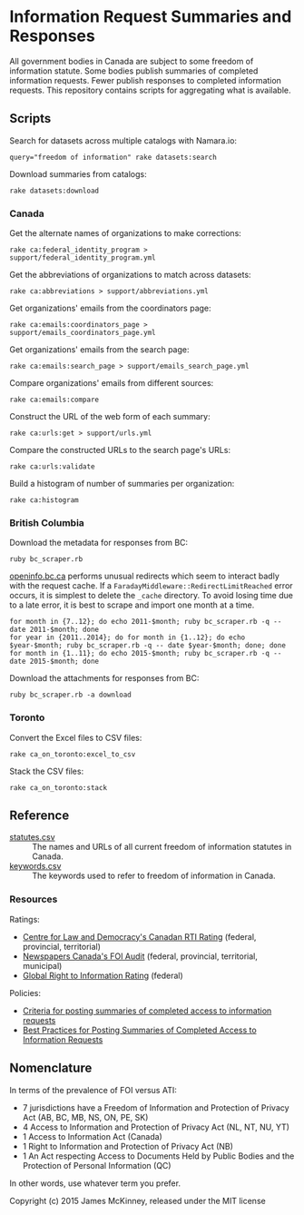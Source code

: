 # Information Request Summaries and Responses

All government bodies in Canada are subject to some freedom of information statute. Some bodies publish summaries of completed information requests. Fewer publish responses to completed information requests. This repository contains scripts for aggregating what is available.

## Scripts

Search for datasets across multiple catalogs with Namara.io:

    query="freedom of information" rake datasets:search

Download summaries from catalogs:

    rake datasets:download

### Canada

Get the alternate names of organizations to make corrections:

    rake ca:federal_identity_program > support/federal_identity_program.yml

Get the abbreviations of organizations to match across datasets:

    rake ca:abbreviations > support/abbreviations.yml

Get organizations' emails from the coordinators page:

    rake ca:emails:coordinators_page > support/emails_coordinators_page.yml

Get organizations' emails from the search page:

    rake ca:emails:search_page > support/emails_search_page.yml

Compare organizations' emails from different sources:

    rake ca:emails:compare

Construct the URL of the web form of each summary:

    rake ca:urls:get > support/urls.yml

Compare the constructed URLs to the search page's URLs:

    rake ca:urls:validate

Build a histogram of number of summaries per organization:

    rake ca:histogram

### British Columbia

Download the metadata for responses from BC:

    ruby bc_scraper.rb

[openinfo.bc.ca](http://www.openinfo.gov.bc.ca) performs unusual redirects which seem to interact badly with the request cache. If a `FaradayMiddleware::RedirectLimitReached` error occurs, it is simplest to delete the `_cache` directory. To avoid losing time due to a late error, it is best to scrape and import one month at a time.

    for month in {7..12}; do echo 2011-$month; ruby bc_scraper.rb -q -- date 2011-$month; done
    for year in {2011..2014}; do for month in {1..12}; do echo $year-$month; ruby bc_scraper.rb -q -- date $year-$month; done; done
    for month in {1..11}; do echo 2015-$month; ruby bc_scraper.rb -q -- date 2015-$month; done

Download the attachments for responses from BC:

    ruby bc_scraper.rb -a download

### Toronto

Convert the Excel files to CSV files:

    rake ca_on_toronto:excel_to_csv

Stack the CSV files:

    rake ca_on_toronto:stack

## Reference

<dl>
<dt><a href="/data/statutes.csv">statutes.csv</a></dt>
<dd>The names and URLs of all current freedom of information statutes in Canada.</dd>
<dt><a href="/data/keywords.csv">keywords.csv</a></dt>
<dd>The keywords used to refer to freedom of information in Canada.</dd>
</dl>

### Resources

Ratings:

* [Centre for Law and Democracy's Canadan RTI Rating](http://www.law-democracy.org/live/global-rti-rating/canadian-rti-rating/) (federal, provincial, territorial)
* [Newspapers Canada's FOI Audit](http://www.newspaperscanada.ca/FOI) (federal, provincial, territorial, municipal)
* [Global Right to Information Rating](http://www.rti-rating.org/) (federal)

Policies:

* [Criteria for posting summaries of completed access to information requests](http://www.tbs-sct.gc.ca/pol/doc-eng.aspx?section=text&id=18310#appE)
* [Best Practices for Posting Summaries of Completed Access to Information Requests](http://www.tbs-sct.gc.ca/atip-aiprp/tools/bppscair-pepsdaic-eng.asp)

## Nomenclature

In terms of the prevalence of FOI versus ATI:

* 7 jurisdictions have a Freedom of Information and Protection of Privacy Act (AB, BC, MB, NS, ON, PE, SK)
* 4 Access to Information and Protection of Privacy Act (NL, NT, NU, YT)
* 1 Access to Information Act (Canada)
* 1 Right to Information and Protection of Privacy Act (NB)
* 1 An Act respecting Access to Documents Held by Public Bodies and the Protection of Personal Information (QC)

In other words, use whatever term you prefer.

Copyright (c) 2015 James McKinney, released under the MIT license
